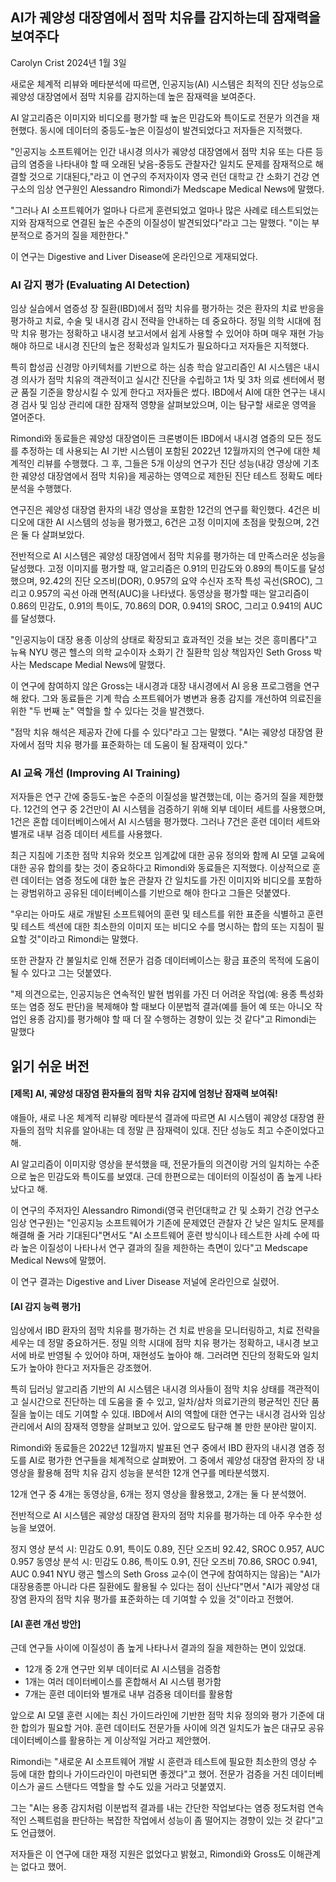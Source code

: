 ## AI가 궤양성 대장염에서 점막 치유를 감지하는데 잠재력을 보여주다

Carolyn Crist
2024년 1월 3일

새로운 체계적 리뷰와 메타분석에 따르면, 인공지능(AI) 시스템은 최적의 진단 성능으로 궤양성 대장염에서 점막 치유를 감지하는데 높은 잠재력을 보여준다.

AI 알고리즘은 이미지와 비디오를 평가할 때 높은 민감도와 특이도로 전문가 의견을 재현했다. 동시에 데이터의 중등도-높은 이질성이 발견되었다고 저자들은 지적했다.

"인공지능 소프트웨어는 인간 내시경 의사가 궤양성 대장염에서 점막 치유 또는 다른 등급의 염증을 나타내야 할 때 오래된 낮음-중등도 관찰자간 일치도 문제를 잠재적으로 해결할 것으로 기대된다,"라고 이 연구의 주저자이자 영국 런던 대학교 간 소화기 건강 연구소의 임상 연구원인 Alessandro Rimondi가 Medscape Medical News에 말했다.

"그러나 AI 소프트웨어가 얼마나 다르게 훈련되었고 얼마나 많은 사례로 테스트되었는지와 잠재적으로 연결된 높은 수준의 이질성이 발견되었다"라고 그는 말했다. "이는 부분적으로 증거의 질을 제한한다."

이 연구는 Digestive and Liver Disease에 온라인으로 게재되었다.

### AI 감지 평가 (Evaluating AI Detection)
임상 실습에서 염증성 장 질환(IBD)에서 점막 치유를 평가하는 것은 환자의 치료 반응을 평가하고 치료, 수술 및 내시경 감시 전략을 안내하는 데 중요하다. 정밀 의학 시대에 점막 치유 평가는 정확하고 내시경 보고서에서 쉽게 사용할 수 있어야 하며 매우 재현 가능해야 하므로 내시경 진단의 높은 정확성과 일치도가 필요하다고 저자들은 지적했다.

특히 합성곱 신경망 아키텍처를 기반으로 하는 심층 학습 알고리즘인 AI 시스템은 내시경 의사가 점막 치유의 객관적이고 실시간 진단을 수립하고 1차 및 3차 의료 센터에서 평균 품질 기준을 향상시킬 수 있게 한다고 저자들은 썼다. IBD에서 AI에 대한 연구는 내시경 검사 및 임상 관리에 대한 잠재적 영향을 살펴보았으며, 이는 탐구할 새로운 영역을 열어준다.

Rimondi와 동료들은 궤양성 대장염이든 크론병이든 IBD에서 내시경 염증의 모든 정도를 추정하는 데 사용되는 AI 기반 시스템이 포함된 2022년 12월까지의 연구에 대한 체계적인 리뷰를 수행했다. 그 후, 그들은 5개 이상의 연구가 진단 성능(내강 영상에 기초한 궤양성 대장염에서 점막 치유)을 제공하는 영역으로 제한된 진단 테스트 정확도 메타분석을 수행했다.

연구진은 궤양성 대장염 환자의 내강 영상을 포함한 12건의 연구를 확인했다. 4건은 비디오에 대한 AI 시스템의 성능을 평가했고, 6건은 고정 이미지에 초점을 맞췄으며, 2건은 둘 다 살펴보았다.

전반적으로 AI 시스템은 궤양성 대장염에서 점막 치유를 평가하는 데 만족스러운 성능을 달성했다. 고정 이미지를 평가할 때, 알고리즘은 0.91의 민감도와 0.89의 특이도를 달성했으며, 92.42의 진단 오즈비(DOR), 0.957의 요약 수신자 조작 특성 곡선(SROC), 그리고 0.957의 곡선 아래 면적(AUC)을 나타냈다. 동영상을 평가할 때는 알고리즘이 0.86의 민감도, 0.91의 특이도, 70.86의 DOR, 0.941의 SROC, 그리고 0.941의 AUC를 달성했다.

"인공지능이 대장 용종 이상의 상태로 확장되고 효과적인 것을 보는 것은 흥미롭다"고 뉴욕 NYU 랭곤 헬스의 의학 교수이자 소화기 간 질환학 임상 책임자인 Seth Gross 박사는 Medscape Medial News에 말했다.

이 연구에 참여하지 않은 Gross는 내시경과 대장 내시경에서 AI 응용 프로그램을 연구해 왔다. 그와 동료들은 기계 학습 소프트웨어가 병변과 용종 감지를 개선하여 의료진을 위한 "두 번째 눈" 역할을 할 수 있다는 것을 발견했다.

"점막 치유 해석은 제공자 간에 다를 수 있다"라고 그는 말했다. "AI는 궤양성 대장염 환자에서 점막 치유 평가를 표준화하는 데 도움이 될 잠재력이 있다."

### AI 교육 개선 (Improving AI Training)
저자들은 연구 간에 중등도-높은 수준의 이질성을 발견했는데, 이는 증거의 질을 제한했다. 12건의 연구 중 2건만이 AI 시스템을 검증하기 위해 외부 데이터 세트를 사용했으며, 1건은 혼합 데이터베이스에서 AI 시스템을 평가했다. 그러나 7건은 훈련 데이터 세트와 별개로 내부 검증 데이터 세트를 사용했다.

최근 지침에 기초한 점막 치유와 컷오프 임계값에 대한 공유 정의와 함께 AI 모델 교육에 대한 공유 합의를 찾는 것이 중요하다고 Rimondi와 동료들은 지적했다. 이상적으로 훈련 데이터는 염증 정도에 대한 높은 관찰자 간 일치도를 가진 이미지와 비디오를 포함하는 광범위하고 공유된 데이터베이스를 기반으로 해야 한다고 그들은 덧붙였다.

"우리는 아마도 새로 개발된 소프트웨어의 훈련 및 테스트를 위한 표준을 식별하고 훈련 및 테스트 섹션에 대한 최소한의 이미지 또는 비디오 수를 명시하는 합의 또는 지침이 필요할 것"이라고 Rimondi는 말했다.

또한 관찰자 간 불일치로 인해 전문가 검증 데이터베이스는 황금 표준의 목적에 도움이 될 수 있다고 그는 덧붙였다.

"제 의견으로는, 인공지능은 연속적인 발현 범위를 가진 더 어려운 작업(예: 용종 특성화 또는 염증 정도 판단)을 복제해야 할 때보다 이분법적 결과(예를 들어 예 또는 아니오 작업인 용종 감지)를 평가해야 할 때 더 잘 수행하는 경향이 있는 것 같다"고 Rimondi는 말했다



## 읽기 쉬운 버전
#### **[제목] AI, 궤양성 대장염 환자들의 점막 치유 감지에 엄청난 잠재력 보여줘!**

얘들아, 새로 나온 체계적 리뷰랑 메타분석 결과에 따르면 AI 시스템이 궤양성 대장염 환자들의 점막 치유를 알아내는 데 정말 큰 잠재력이 있대. 진단 성능도 최고 수준이었다고 해.

AI 알고리즘이 이미지랑 영상을 분석했을 때, 전문가들의 의견이랑 거의 일치하는 수준으로 높은 민감도와 특이도를 보였대. 근데 한편으로는 데이터의 이질성이 좀 높게 나타났다고 해.

이 연구의 주저자인 Alessandro Rimondi(영국 런던대학교 간 및 소화기 건강 연구소 임상 연구원)는 "인공지능 소프트웨어가 기존에 문제였던 관찰자 간 낮은 일치도 문제를 해결해 줄 거라 기대된다"면서도 "AI 소프트웨어 훈련 방식이나 테스트한 사례 수에 따라 높은 이질성이 나타나서 연구 결과의 질을 제한하는 측면이 있다"고 Medscape Medical News에 말했어.

이 연구 결과는 Digestive and Liver Disease 저널에 온라인으로 실렸어.

#### **[AI 감지 능력 평가]**
임상에서 IBD 환자의 점막 치유를 평가하는 건 치료 반응을 모니터링하고, 치료 전략을 세우는 데 정말 중요하거든. 정밀 의학 시대에 점막 치유 평가는 정확하고, 내시경 보고서에 바로 반영될 수 있어야 하며, 재현성도 높아야 해. 그러려면 진단의 정확도와 일치도가 높아야 한다고 저자들은 강조했어.

특히 딥러닝 알고리즘 기반의 AI 시스템은 내시경 의사들이 점막 치유 상태를 객관적이고 실시간으로 진단하는 데 도움을 줄 수 있고, 일차/삼차 의료기관의 평균적인 진단 품질을 높이는 데도 기여할 수 있대. IBD에서 AI의 역할에 대한 연구는 내시경 검사와 임상 관리에서 AI의 잠재적 영향을 살펴보고 있어. 앞으로도 탐구해 볼 만한 분야란 말이지.

Rimondi와 동료들은 2022년 12월까지 발표된 연구 중에서 IBD 환자의 내시경 염증 정도를 AI로 평가한 연구들을 체계적으로 살펴봤어. 그 중에서 궤양성 대장염 환자의 장 내 영상을 활용해 점막 치유 감지 성능을 분석한 12개 연구를 메타분석했지.

12개 연구 중 4개는 동영상을, 6개는 정지 영상을 활용했고, 2개는 둘 다 분석했어.

전반적으로 AI 시스템은 궤양성 대장염 환자의 점막 치유를 평가하는 데 아주 우수한 성능을 보였어.

정지 영상 분석 시: 민감도 0.91, 특이도 0.89, 진단 오즈비 92.42, SROC 0.957, AUC 0.957
동영상 분석 시: 민감도 0.86, 특이도 0.91, 진단 오즈비 70.86, SROC 0.941, AUC 0.941
NYU 랭곤 헬스의 Seth Gross 교수(이 연구에 참여하지는 않음)는 "AI가 대장용종뿐 아니라 다른 질환에도 활용될 수 있다는 점이 신난다"면서 "AI가 궤양성 대장염 환자의 점막 치유 평가를 표준화하는 데 기여할 수 있을 것"이라고 전했어.

#### **[AI 훈련 개선 방안]**
근데 연구들 사이에 이질성이 좀 높게 나타나서 결과의 질을 제한하는 면이 있었대.

- 12개 중 2개 연구만 외부 데이터로 AI 시스템을 검증함
- 1개는 여러 데이터베이스를 혼합해서 AI 시스템 평가함
- 7개는 훈련 데이터와 별개로 내부 검증용 데이터를 활용함

앞으로 AI 모델 훈련 시에는 최신 가이드라인에 기반한 점막 치유 정의와 평가 기준에 대한 합의가 필요할 거야. 훈련 데이터도 전문가들 사이에 의견 일치도가 높은 대규모 공유 데이터베이스를 활용하는 게 이상적일 거라고 제안했어.

Rimondi는 "새로운 AI 소프트웨어 개발 시 훈련과 테스트에 필요한 최소한의 영상 수 등에 대한 합의나 가이드라인이 마련되면 좋겠다"고 했어. 전문가 검증을 거친 데이터베이스가 골드 스탠다드 역할을 할 수도 있을 거라고 덧붙였지.

그는 "AI는 용종 감지처럼 이분법적 결과를 내는 간단한 작업보다는 염증 정도처럼 연속적인 스펙트럼을 판단하는 복잡한 작업에서 성능이 좀 떨어지는 경향이 있는 것 같다"고도 언급했어.

저자들은 이 연구에 대한 재정 지원은 없었다고 밝혔고, Rimondi와 Gross도 이해관계는 없다고 했어.
